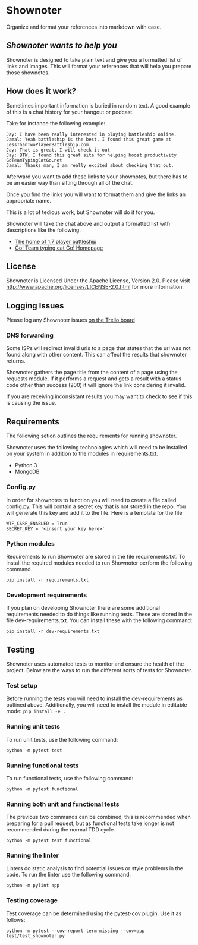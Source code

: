 # Shownoter
Organize and format your references into markdown with ease.

## *Shownoter wants to help you*

Shownoter is designed to take plain text and give you a formatted list of links and images. This will format your references that will help you prepare those shownotes.

## How does it work?

Sometimes important information is buried in random text.  A good example of this is a chat history for your hangout or podcast.

Take for instance the following example:

```
Jay: I have been really interested in playing battleship online.
Jamal: Yeah battleship is the best, I found this great game at LessThanTwoPlayerBattleship.com
Jay: That is great, I will check it out
Jay: BTW, I found this great site for helping boost productivity GoTeamTypingCatGo.net
Jamal: Thanks man, I am really excited about checking that out.

```

Afterward you want to add these links to your shownotes, but there has to be an easier way than sifting through all of the chat.

Once you find the links you will want to format them and give the links an appropriate name.

This is a lot of tedious work, but Shownoter will do it for you.

Shownoter will take the chat above and output a formatted list with descriptions like the following.

* [The home of 1.7 player battleship](LessThanTwoPlayerBattleship.com)
* [Go! Team typing cat Go! Homepage](GoTeamTypingCatGo.net)

## License
Shownoter is Licensed Under the Apache License, Version 2.0.
Please visit http://www.apache.org/licenses/LICENSE-2.0.html for more information.

## Logging Issues
Please log any Shownoter issues [on the Trello board](https://trello.com/b/jlyUZ0ml/shownoter)

### DNS forwarding
Some ISPs will redirect invalid urls to a page that states that the url was not found along with other content.  This can affect the results that shownoter returns.

Shownoter gathers the page title from the content of a page using the requests module.  If it performs a request and gets a result with a status code other than success (200) it will ignore the link considering it invalid.

If you are receiving inconsistant results you may want to check to see if this is causing the issue.

## Requirements

The following setion outlines the requirements for running shownoter.

Shownoter uses the following technologies which will need to be installed on your system in addition to the modules in requirements.txt.

* Python 3
* MongoDB

### Config.py

In order for shownotes to function you will need to create a file called config.py.  This will contain a secret key that is not stored in the repo.  You will generate this key and add it to the file.  Here is a template for the file

```
WTF_CSRF_ENABLED = True
SECRET_KEY = '<insert your key here>'
```

### Python modules

Requirements to run Shownoter are stored in the file requirements.txt.  To install the required modules needed to run Shownoter perform the following command.

```pip install -r requirements.txt```

### Development requirements

If you plan on developing Shownoter there are some additional requirements needed to do things like running tests.  These are stored in the file dev-requirements.txt.  You can install these with the following command:

```pip install -r dev-requirements.txt```

## Testing

Shownoter uses automated tests to monitor and ensure the health of the project. Below are the ways to run the different sorts of tests for Shownoter.

### Test setup

Before running the tests you will need to install the dev-requirements as outlined above.  Additionally, you will need to install the module in editable mode: ```pip install -e .```

### Running unit tests

To run unit tests, use the following command:

```python -m pytest test```

### Running functional tests

To run functional tests, use the following command:

```python -m pytest functional```

### Running both unit and functional tests

The previous two commands can be combined, this is recommended when preparing for a pull request, but as functional tests take longer is not recommended during the normal TDD cycle.

```python -m pytest test functional```

### Running the linter

Linters do static analysis to find potential issues or style problems in the code.  To run the linter use the following command:

```python -m pylint app```

### Testing coverage

Test coverage can be determined using the pytest-cov plugin.  Use it as follows:

```
python -m pytest --cov-report term-missing --cov=app test/test_shownoter.py
```
